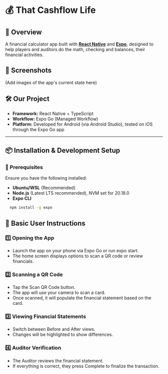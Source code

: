 # 💰 That Cashflow Life

## 🚀 Overview
A financial calculator app built with [**React Native**](https://reactnative.dev/) and [**Expo**](https://expo.dev/), designed to help players and auditors do the math, checking and balances, their financial activities.

## 📸 Screenshots  
(Add images of the app's current state here)  

## 🛠 Our Project
- **Framework:** React Native + TypeScript  
- **Workflow:** Expo Go (Managed Workflow)  
- **Platform:** Developed for Android (via Android Studio), tested on iOS through the Expo Go app  

---

## 📦 Installation & Development Setup

### 🔧 Prerequisites
Ensure you have the following installed:
- **Ubuntu/WSL** (Recommended)
- **Node.js** (Latest LTS recommended), NVM set for 20.18.0
- **Expo CLI**  
```sh
  npm install -g expo
```

## 📖 Basic User Instructions
### 1️⃣ Opening the App
* Launch the app on your phone via Expo Go or run expo start.
* The home screen displays options to scan a QR code or review financials.

### 2️⃣ Scanning a QR Code
* Tap the Scan QR Code button.
* The app will use your camera to scan a card.
* Once scanned, it will populate the financial statement based on the card.
### 3️⃣ Viewing Financial Statements
* Switch between Before and After views.
* Changes will be highlighted to show differences.
### 4️⃣ Auditor Verification
* The Auditor reviews the financial statement.
* If everything is correct, they press Complete to finalize the transaction.